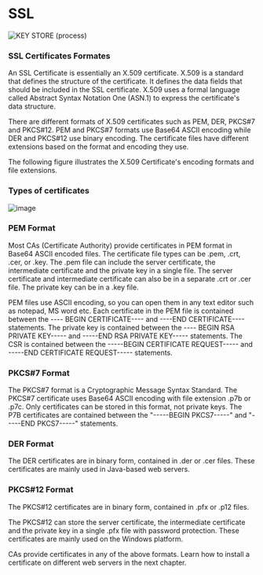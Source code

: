 # SSL
![KEY STORE (process)](https://user-images.githubusercontent.com/66588814/131992514-8715750c-6401-4ea9-ae25-6e8fa0c68a72.jpeg)

### SSL Certificates Formates 
An SSL Certificate is essentially an X.509 certificate. X.509 is a standard that defines the structure of the certificate. It defines the data fields that should be included in the SSL certificate. X.509 uses a formal language called Abstract Syntax Notation One (ASN.1) to express the certificate's data structure.

There are different formats of X.509 certificates such as PEM, DER, PKCS#7 and PKCS#12. PEM and PKCS#7 formats use Base64 ASCII encoding while DER and PKCS#12 use binary encoding. The certificate files have different extensions based on the format and encoding they use.

The following figure illustrates the X.509 Certificate's encoding formats and file extensions.

### Types of certificates 
![image](https://user-images.githubusercontent.com/66588814/132118602-162b582d-8606-4797-9733-226f1e8d830b.png)

### PEM Format
Most CAs (Certificate Authority) provide certificates in PEM format in Base64 ASCII encoded files. The certificate file types can be .pem, .crt, .cer, or .key. The .pem file can include the server certificate, the intermediate certificate and the private key in a single file. The server certificate and intermediate certificate can also be in a separate .crt or .cer file. The private key can be in a .key file.

PEM files use ASCII encoding, so you can open them in any text editor such as notepad, MS word etc. Each certificate in the PEM file is contained between the ---- BEGIN CERTIFICATE---- and ----END CERTIFICATE---- statements. The private key is contained between the ---- BEGIN RSA PRIVATE KEY----- and -----END RSA PRIVATE KEY----- statements. The CSR is contained between the -----BEGIN CERTIFICATE REQUEST----- and -----END CERTIFICATE REQUEST----- statements.

### PKCS#7 Format
The PKCS#7 format is a Cryptographic Message Syntax Standard. The PKCS#7 certificate uses Base64 ASCII encoding with file extension .p7b or .p7c. Only certificates can be stored in this format, not private keys. The P7B certificates are contained between the "-----BEGIN PKCS7-----" and "-----END PKCS7-----" statements.

### DER Format
The DER certificates are in binary form, contained in .der or .cer files. These certificates are mainly used in Java-based web servers.

### PKCS#12 Format
The PKCS#12 certificates are in binary form, contained in .pfx or .p12 files.

The PKCS#12 can store the server certificate, the intermediate certificate and the private key in a single .pfx file with password protection. These certificates are mainly used on the Windows platform.

CAs provide certificates in any of the above formats. Learn how to install a certificate on different web servers in the next chapter.













